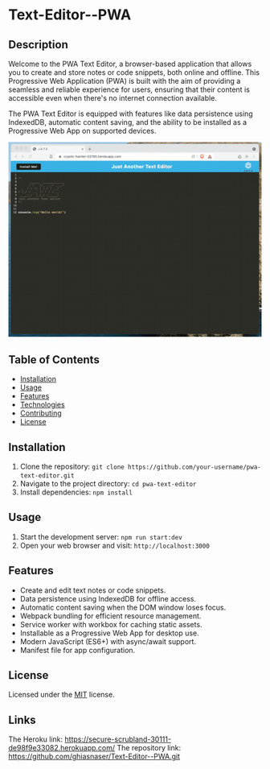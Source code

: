 # Text-Editor--PWA

## Description

Welcome to the PWA Text Editor, a browser-based application that allows you to create and store notes or code snippets, both online and offline. This Progressive Web Application (PWA) is built with the aim of providing a seamless and reliable experience for users, ensuring that their content is accessible even when there's no internet connection available.

The PWA Text Editor is equipped with features like data persistence using IndexedDB, automatic content saving, and the ability to be installed as a Progressive Web App on supported devices.

![PWA Text Editor](./image/00-demo.gif)

## Table of Contents

- [Installation](#installation)
- [Usage](#usage)
- [Features](#features)
- [Technologies](#technologies)
- [Contributing](#contributing)
- [License](#license)

## Installation

1. Clone the repository: `git clone https://github.com/your-username/pwa-text-editor.git`
2. Navigate to the project directory: `cd pwa-text-editor`
3. Install dependencies: `npm install`

## Usage

1. Start the development server: `npm run start:dev`
2. Open your web browser and visit: `http://localhost:3000`

## Features

- Create and edit text notes or code snippets.
- Data persistence using IndexedDB for offline access.
- Automatic content saving when the DOM window loses focus.
- Webpack bundling for efficient resource management.
- Service worker with workbox for caching static assets.
- Installable as a Progressive Web App for desktop use.
- Modern JavaScript (ES6+) with async/await support.
- Manifest file for app configuration.


## License
Licensed under the [MIT](https://github.com/ghiasnaser/Text-Editor--PWA/blob/e7c54d8345eb7c90b9c9b4580b1a2587a26a2af7/LICENSE) license.

## Links
The Heroku link: https://secure-scrubland-30111-de98f9e33082.herokuapp.com/
The repository link: https://github.com/ghiasnaser/Text-Editor--PWA.git
